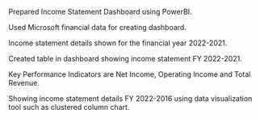 Prepared Income Statement Dashboard using PowerBI.

Used Microsoft financial data for creating dashboard.

Income statement details shown for the financial year 2022-2021.

Created table in dashboard showing income statement FY 2022-2021.

Key Performance Indicators are Net Income, Operating Income and Total Revenue.

Showing income statement details FY 2022-2016 using data visualization tool such as clustered column chart.
